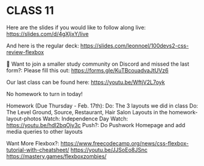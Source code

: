 # CLASS 11

Here are the slides if you would like to follow along live: https://slides.com/d/4gXljxY/live

And here is the regular deck: https://slides.com/leonnoel/100devs2-css-review-flexbox

🚨 Want to join a smaller study community on Discord and missed the last form?: Please fill this out: https://forms.gle/KuTBcouadvaJtUVz6

Our last class can be found here: https://youtu.be/WftjV2L7oyk

No homework to turn in today!

Homework (Due Thursday - Feb. 17th):
Do: The 3 layouts we did in class
Do: The Level Ground, Source, Restaurant, Hair Salon Layouts in the homework-layout-photos
Watch: Independence Day
Watch: https://youtu.be/hdI2bqOjy3c
Push?: Do Pushwork Homepage and add media queries to other layouts

Want More Flexbox?:
https://www.freecodecamp.org/news/css-flexbox-tutorial-with-cheatsheet/
https://youtu.be/JJSoEo8JSnc
https://mastery.games/flexboxzombies/
